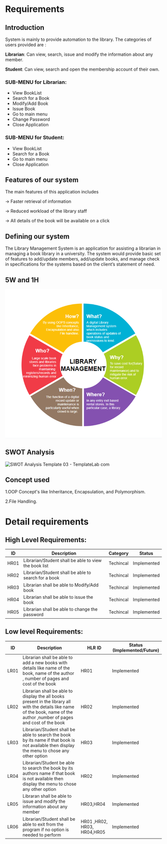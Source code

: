 # Requirements

## Introduction

System is mainly to provide automation to the library. The categories of users provided are :

**Librarian**: Can view, search, issue and modify the information about any member.

**Student**: Can view, search and open the membership account of their own. 

### SUB-MENU for Librarian:
* View BookList
* Search for a Book
* Modify/Add Book
* Issue Book
* Go to main menu
* Change Password
* Close Application

### SUB-MENU for Student:
* View BookList
* Search for a Book
* Go to main menu
* Close Application

## Features of our system

The main features of this application includes

-> Faster retrieval of information

-> Reduced workload of the library staff

-> All details of the book will be available on a click

## Defining our system

The Library Management System is an application for assisting a librarian in managing a book library in a university. The system would provide basic set of features to add/update members, add/update books, and manage check in specifications for the systems based on the client’s statement of need.

## 5W and 1H 

![WH](https://github.com/BhavanSekar/SDLC_9_Winterfell-LibraryManagement/blob/main/5_Images/5w%201h%20report.PNG)

## SWOT Analysis

![SWOT Analysis Template 03 - TemplateLab com](https://user-images.githubusercontent.com/67951541/130201901-4abd2038-ffaa-41a1-b4f7-ae9732a4ac2f.png)

## Concept used

1.OOP Concept's like Inheritance, Encapsulation, and Polymorphism.

2.File Handling.

# Detail requirements

## High Level Requirements: 

| ID | Description | Category | Status | 
| ----- | ----- | ------- | ---------|
| HR01 | Librarian/Student shall be able to view the book list| Techincal | Implemented |
| HR02 | Librarian/Student shall be able to search for a book| Techincal | Implemented |
| HR03 | Librarian  shall be able to Modify/Add book| Techincal | Implemented |
| HR04 | Librarian  shall be able to issue the book| Techincal | Implemented |
| HR05 | Librarian  shall be able to change the password| Techincal | Implemented |

##  Low level Requirements:
 
| ID | Description |HLR ID| Status (Implemented/Future) |
| ------ | --------- | ----- |----|
|LR01|  Librarian shall be able to add a new books with details like name of the book, name of the author , number of pages and cost of the book |HR01| Implemented|
|LR02|  Librarian shall be able to display the all books present in the library all with the details like name of the book, name of the author ,number of pages and cost of the book |HR02|Implemented|
|LR03|  Librarian/Student shall be able to search the book by its name if that book is not available then display the menu to chose any other option |HR03 |Implemented|
|LR04| Librarian/Student be able to search the book by its authors name if that book is not available then display the menu to chose any other option |HR02 |Implemented|
|LR05| Libraran shall be able to issue and modify the information about any member |HR03,HR04| Implemented|
|LR06|Librarian/Student shall be able to exit from the program if no option is needed to perform |HR01 ,HR02, HR03, HR04,HR05| Implemented|



